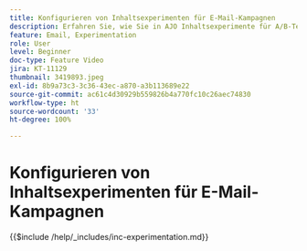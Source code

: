 ```yaml
---
title: Konfigurieren von Inhaltsexperimenten für E-Mail-Kampagnen
description: Erfahren Sie, wie Sie in AJO Inhaltsexperimente für A/B-Tests konfigurieren und E-Mail-Inhalte testen, um Ihre Geschäftsziele voranzutreiben.
feature: Email, Experimentation
role: User
level: Beginner
doc-type: Feature Video
jira: KT-11129
thumbnail: 3419893.jpeg
exl-id: 8b9a73c3-3c36-43ec-a870-a3b113689e22
source-git-commit: ac61c4d30929b559826b4a770fc10c26aec74830
workflow-type: ht
source-wordcount: '33'
ht-degree: 100%

---
```


# Konfigurieren von Inhaltsexperimenten für E-Mail-Kampagnen

{{$include /help/_includes/inc-experimentation.md}}
